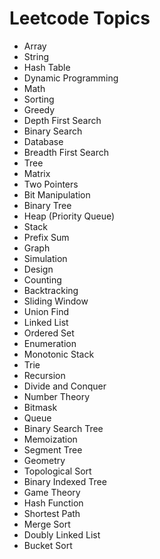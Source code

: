 # Leetcode Topics
- Array
- String
- Hash Table
- Dynamic Programming
- Math
- Sorting
- Greedy
- Depth First Search
- Binary Search
- Database
- Breadth First Search
- Tree
- Matrix
- Two Pointers
- Bit Manipulation
- Binary Tree
- Heap (Priority Queue)
- Stack
- Prefix Sum
- Graph
- Simulation
- Design
- Counting
- Backtracking
- Sliding Window
- Union Find
- Linked List
- Ordered Set
- Enumeration
- Monotonic Stack
- Trie
- Recursion
- Divide and Conquer
- Number Theory
- Bitmask
- Queue
- Binary Search Tree
- Memoization
- Segment Tree
- Geometry
- Topological Sort
- Binary Indexed Tree
- Game Theory
- Hash Function
- Shortest Path
- Merge Sort
- Doubly Linked List
- Bucket Sort
